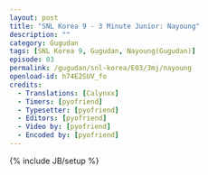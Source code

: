 ```yaml
---
layout: post
title: "SNL Korea 9 - 3 Minute Junior: Nayoung"
description: ""
category: Gugudan
tags: [SNL Korea 9, Gugudan, Nayoung(Gugudan)]
episode: 03
permalink: /gugudan/snl-korea/E03/3mj/nayoung
openload-id: h74E2SUV_fo
credits:
  - Translations: [Calynxx]
  - Timers: [pyofriend]
  - Typesetter: [pyofriend]
  - Editors: [pyofriend]
  - Video by: [pyofriend]
  - Encoded by: [pyofriend]
---
```

{% include JB/setup %}
